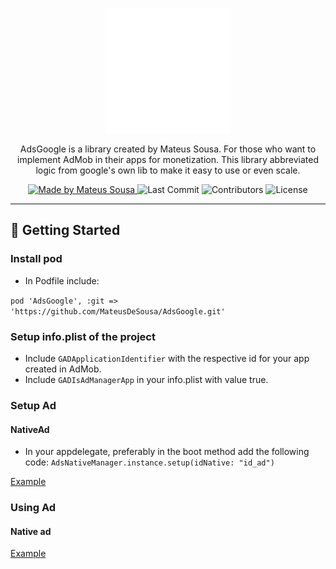 <p align="center">
<img src="ReadmeAssets/google-ads.gif" width="200" height="200" />
</p>

<p align="center">
AdsGoogle is a library created by Mateus Sousa. For those who want to implement AdMob in their apps for monetization. This library abbreviated logic from google's own lib to make it easy to use or even scale.</p>

<p align="center">
  <a href="https://github.com/mateusdesousa">
    <img alt="Made by Mateus Sousa" src="https://img.shields.io/badge/made%20by-Mateus%20Sousa-brightgreen">
  </a>

  <img alt="Last Commit" src="https://img.shields.io/github/last-commit/mateusdesousa/AdsGoogle">

  <img alt="Contributors" src="https://img.shields.io/github/contributors/mateusdesousa/AdsGoogle">

  <img alt="License" src="https://img.shields.io/badge/license-MIT-%2304D361">
</p>

---

## 🚀 Getting Started

### Install pod

- In Podfile include:

```pod 'AdsGoogle', :git => 'https://github.com/MateusDeSousa/AdsGoogle.git'```

### Setup info.plist of the project

- Include ```GADApplicationIdentifier``` with the respective id for your app created in AdMob.
- Include ```GADIsAdManagerApp``` in your info.plist with value true.

### Setup Ad

#### NativeAd

- In your appdelegate, preferably in the boot method add the following code:
```AdsNativeManager.instance.setup(idNative: "id_ad")```

<a href="https://www.google.com.br">Example</a>


### Using Ad

#### Native ad
<a href="https://github.com/MateusDeSousa/AdsGoogle/blob/master/ExampleNative/ExampleNative/ViewController.swift">Example</a>
